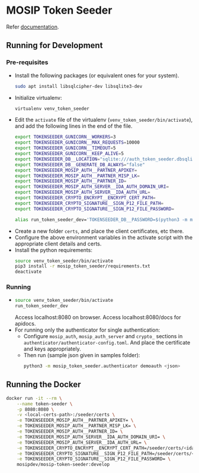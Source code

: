 # MOSIP Token Seeder

Refer [documentation](https://docs.mosip.io/openg2p/mosip-token-seeder).

## Running for Development

### Pre-requisites
- Install the following packages (or equivalent ones for your system).
    ```sh
    sudo apt install libsqlcipher-dev libsqlite3-dev
    ```
- Initialize virtualenv:
    ```sh
    virtualenv venv_token_seeder
    ```
- Edit the `activate` file of the virtualenv (`venv_token_seeder/bin/activate`), and add the following lines in the end of the file.
    ```sh
    export TOKENSEEDER_GUNICORN__WORKERS=3
    export TOKENSEEDER_GUNICORN__MAX_REQUESTS=10000
    export TOKENSEEDER_GUNICORN__TIMEOUT=5
    export TOKENSEEDER_GUNICORN__KEEP_ALIVE=5
    export TOKENSEEDER_DB__LOCATION="sqlite:///auth_token_seeder.dbsqlite"
    export TOKENSEEDER_DB__GENERATE_DB_ALWAYS="false"
    export TOKENSEEDER_MOSIP_AUTH__PARTNER_APIKEY=
    export TOKENSEEDER_MOSIP_AUTH__PARTNER_MISP_LK=
    export TOKENSEEDER_MOSIP_AUTH__PARTNER_ID=
    export TOKENSEEDER_MOSIP_AUTH_SERVER__IDA_AUTH_DOMAIN_URI=
    export TOKENSEEDER_MOSIP_AUTH_SERVER__IDA_AUTH_URL=
    export TOKENSEEDER_CRYPTO_ENCRYPT__ENCRYPT_CERT_PATH=
    export TOKENSEEDER_CRYPTO_SIGNATURE__SIGN_P12_FILE_PATH=
    export TOKENSEEDER_CRYPTO_SIGNATURE__SIGN_P12_FILE_PASSWORD=

    alias run_token_seeder_dev='TOKENSEEDER_DB__PASSWORD=$(python3 -m mosip_token_seeder.repository dbinit) gunicorn -n "gunicorn" --worker-class uvicorn.workers.UvicornWorker --workers ${TOKENSEEDER_GUNICORN__WORKERS} --bind 0.0.0.0:8080 --max-requests ${TOKENSEEDER_GUNICORN__MAX_REQUESTS} --timeout ${TOKENSEEDER_GUNICORN__TIMEOUT} --keep-alive ${TOKENSEEDER_GUNICORN__KEEP_ALIVE} --access-logfile "-" --error-logfile "-" app:app'
    ```
- Create a new folder `certs`, and place the client certificates, etc there. 
- Configure the above environment variables in the activate script with the appropriate client details and certs.
- Install the python requirements:
    ```sh
    source venv_token_seeder/bin/activate
    pip3 install -r mosip_token_seeder/requirements.txt
    deactivate
    ```

### Running
-   ```sh
    source venv_token_seeder/bin/activate
    run_token_seeder_dev
    ```
    Access localhost:8080 on browser. Access localhost:8080/docs for apidocs.
- For running only the authenticator for single authentication:
  - Configure `mosip_auth`, `mosip_auth_server` and `crypto_` sections in `authenticator/authenticator-config.toml`. And place the certificate and keys appropriately.
  - Then run (sample json given in samples folder):
      ```sh
      python3 -m mosip_token_seeder.authenticator demoauth <json>
      ```


## Running the Docker
```sh
docker run -it --rm \
    --name token-seeder \
    -p 8080:8080 \
    -v <local-certs-path>:/seeder/certs \
    -e TOKENSEEDER_MOSIP_AUTH__PARTNER_APIKEY= \
    -e TOKENSEEDER_MOSIP_AUTH__PARTNER_MISP_LK= \
    -e TOKENSEEDER_MOSIP_AUTH__PARTNER_ID= \
    -e TOKENSEEDER_MOSIP_AUTH_SERVER__IDA_AUTH_DOMAIN_URI= \
    -e TOKENSEEDER_MOSIP_AUTH_SERVER__IDA_AUTH_URL= \
    -e TOKENSEEDER_CRYPTO_ENCRYPT__ENCRYPT_CERT_PATH=/seeder/certs/<ida.partner.cert> \
    -e TOKENSEEDER_CRYPTO_SIGNATURE__SIGN_P12_FILE_PATH=/seeder/certs/<client.p12> \
    -e TOKENSEEDER_CRYPTO_SIGNATURE__SIGN_P12_FILE_PASSWORD= \
    mosipdev/mosip-token-seeder:develop
```